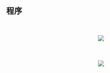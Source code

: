 # 
## 程序

### 
```python3


````
<p align="center"><img src ="/.gif" /></p>


###
```python3


````

<p align="center"><img src ="/.gif" /></p>

